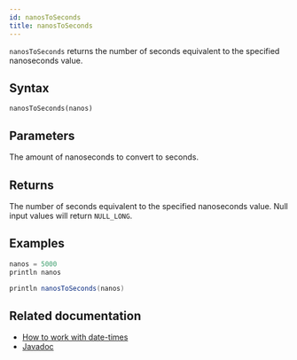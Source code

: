 ```yaml
---
id: nanosToSeconds
title: nanosToSeconds
---
```


`nanosToSeconds` returns the number of seconds equivalent to the specified nanoseconds value.

## Syntax

```
nanosToSeconds(nanos)
```

## Parameters

<ParamTable>
<Param name="nanos" type="long">

The amount of nanoseconds to convert to seconds.

</Param>
</ParamTable>

## Returns

The number of seconds equivalent to the specified nanoseconds value. Null input values will return `NULL_LONG`.

## Examples

```groovy order=null
nanos = 5000
println nanos

println nanosToSeconds(nanos)
```

## Related documentation

- [How to work with date-times](../../../how-to-guides/work-with-date-time.md)
- [Javadoc](<https://deephaven.io/core/javadoc/io/deephaven/time/DateTimeUtils.html#nanosToSeconds(long)>)
